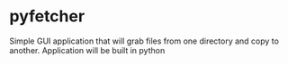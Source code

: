 # pyfetcher
Simple GUI application that will grab files from one directory and copy to another. Application will be built in python
